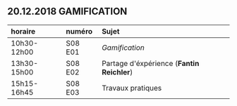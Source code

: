 ## 20.12.2018 GAMIFICATION

| horaire | numéro | Sujet |
| :------ | :----- | :---- |
| 10h30-12h00 | S08 E01 | *Gamification* |
| 13h30-15h00 | S08 E02 | Partage d'éxpérience (**Fantin Reichler**) |
| 15h15-16h45 | S08 E03 | Travaux pratiques |
